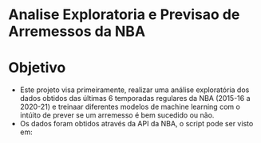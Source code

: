 # Analise Exploratoria e Previsao de Arremessos da NBA

# Objetivo


* Este projeto visa primeiramente, realizar uma análise exploratória dos dados obtidos das últimas 6 temporadas regulares da NBA (2015-16 a 2020-21) e treinaar diferentes modelos de machine learning com o intúito de prever se um arremesso é bem sucedido ou não.
* Os dados foram obtidos através da API da NBA, o script pode ser visto em: 
